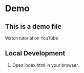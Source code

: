# Demo

## This is a demo file

Watch tutorial on YouTube

## Local Development

1. Open index.html in your browser.
